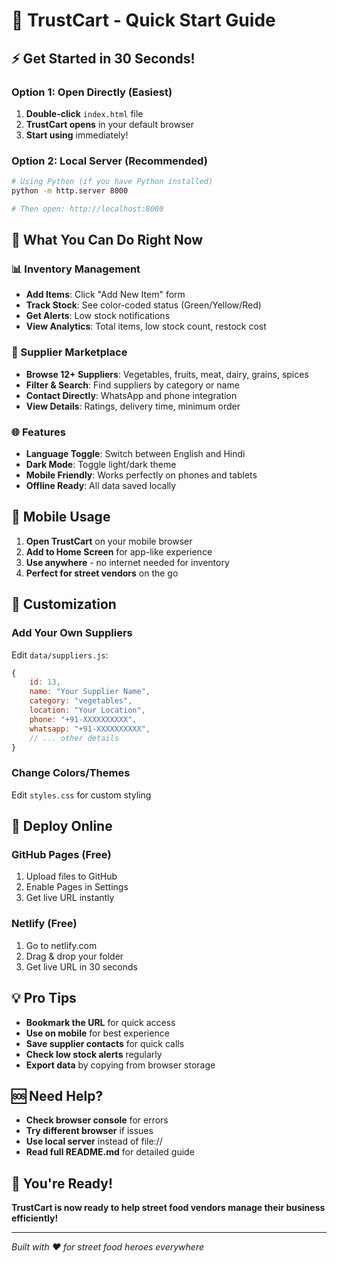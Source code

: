 # 🚀 TrustCart - Quick Start Guide

## ⚡ Get Started in 30 Seconds!

### Option 1: Open Directly (Easiest)
1. **Double-click** `index.html` file
2. **TrustCart opens** in your default browser
3. **Start using** immediately!

### Option 2: Local Server (Recommended)
```bash
# Using Python (if you have Python installed)
python -m http.server 8000

# Then open: http://localhost:8000
```

## 🎯 What You Can Do Right Now

### 📊 Inventory Management
- **Add Items**: Click "Add New Item" form
- **Track Stock**: See color-coded status (Green/Yellow/Red)
- **Get Alerts**: Low stock notifications
- **View Analytics**: Total items, low stock count, restock cost

### 🤝 Supplier Marketplace
- **Browse 12+ Suppliers**: Vegetables, fruits, meat, dairy, grains, spices
- **Filter & Search**: Find suppliers by category or name
- **Contact Directly**: WhatsApp and phone integration
- **View Details**: Ratings, delivery time, minimum order

### 🌐 Features
- **Language Toggle**: Switch between English and Hindi
- **Dark Mode**: Toggle light/dark theme
- **Mobile Friendly**: Works perfectly on phones and tablets
- **Offline Ready**: All data saved locally

## 📱 Mobile Usage

1. **Open TrustCart** on your mobile browser
2. **Add to Home Screen** for app-like experience
3. **Use anywhere** - no internet needed for inventory
4. **Perfect for street vendors** on the go

## 🔧 Customization

### Add Your Own Suppliers
Edit `data/suppliers.js`:
```javascript
{
    id: 13,
    name: "Your Supplier Name",
    category: "vegetables",
    location: "Your Location",
    phone: "+91-XXXXXXXXXX",
    whatsapp: "+91-XXXXXXXXXX",
    // ... other details
}
```

### Change Colors/Themes
Edit `styles.css` for custom styling

## 🚀 Deploy Online

### GitHub Pages (Free)
1. Upload files to GitHub
2. Enable Pages in Settings
3. Get live URL instantly

### Netlify (Free)
1. Go to netlify.com
2. Drag & drop your folder
3. Get live URL in 30 seconds

## 💡 Pro Tips

- **Bookmark the URL** for quick access
- **Use on mobile** for best experience
- **Save supplier contacts** for quick calls
- **Check low stock alerts** regularly
- **Export data** by copying from browser storage

## 🆘 Need Help?

- **Check browser console** for errors
- **Try different browser** if issues
- **Use local server** instead of file://
- **Read full README.md** for detailed guide

## 🎉 You're Ready!

**TrustCart is now ready to help street food vendors manage their business efficiently!**

---

*Built with ❤️ for street food heroes everywhere* 